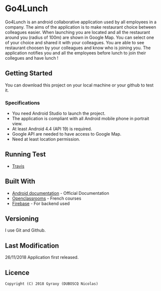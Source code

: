 # Go4Lunch

Go4Lunch is an android collaborative application used by all employees in a company. The aims of the application is to make restaurant choice between colleagues easier. When launching you are located and all the restaurant around you (radius of 100m) are shown in Google Map. You can select one of your choice and shared it with your colleagues. You are able to see restaurant choosen by your colleagues and know who is joining you. The application notifies you and all the employees before lunch to join their collegues and have lunch !

## Getting Started

You can download this project on your local machine or your github to test it.

### Specifications
- You need Android Studio to launch the project.
- The application is compliant with all Android mobile phone in portrait view.
- At least Android 4.4 (API 19) is required.
- Google API are needed to have access to Google Map.
- Need at least location permission.

## Running Test
- [Travis](https://travis-ci.org/Gyraxy/Go4Lunch) 

## Built With

-   [Android documentation](https://developer.android.com/guide/index.html)  - Official Documentation
-   [Openclassrooms](https://openclassrooms.com/)  - French courses
-   [Firebase](https://console.firebase.google.com/)  - For backend used

## Versioning
I use Git and Github.

## Last Modification
26/11/2018 Application first released.

## Licence
```Copyright (C) 2018 Gyraxy (DUBOSCQ Nicolas)```